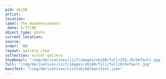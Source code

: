 ```yaml
---
pid: obj80
artist: 
location: 
label: The Haudenosaunee!
_date: 5/27/06
object_type: photo
current_location: 
source: 
order: '80'
layout: gallery_item
collection: visual-gallery
thumbnail: "/img/derivatives/iiif/images/obj80/full/250,/0/default.jpg"
full: "/img/derivatives/iiif/images/obj80/full/full/0/default.jpg"
manifest: "/img/derivatives/iiif/obj80/manifest.json"
---
```

